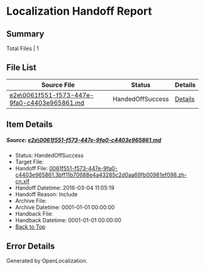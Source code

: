 # <a name='report-top'></a> Localization Handoff Report

## Summary
 Total Files | 1

## File List
 Source File | Status | Details 
 ----------- | ------ | ------- 
 [e2e\0061f551-f573-447e-9fa0-c4403e965861.md](https://github.com/OpenLocalizationTest/oltest/blob/0a93c757523dfb6d4fc27fe3ba21f5c726cf6e17/e2e/0061f551-f573-447e-9fa0-c4403e965861.md) | HandedOffSuccess | [Details](#2c19d1b8d86e19b8bc36e548365c2725dd917baa1)

## Item Details
##### <a name='2c19d1b8d86e19b8bc36e548365c2725dd917baa1'></a> Source: [e2e\0061f551-f573-447e-9fa0-c4403e965861.md](https://github.com/OpenLocalizationTest/oltest/blob/0a93c757523dfb6d4fc27fe3ba21f5c726cf6e17/e2e/0061f551-f573-447e-9fa0-c4403e965861.md)
* Status: HandedOffSuccess
* Target File: 
* Handoff File: [0061f551-f573-447e-9fa0-c4403e965861.3bff11b70688e4a43285c2d0aa69fb00981ef098.zh-cn.xlf](https://github.com/OpenLocalizationTestOrg/olhandoff/blob/ca17233735339a4538115f6fa125f98a5267ebfe/ol-handoff/OpenLocalizationTestOrg/oltest.zh-cn/qimu/ht/0061f551-f573-447e-9fa0-c4403e965861.3bff11b70688e4a43285c2d0aa69fb00981ef098.zh-cn.xlf)
* Handoff Datetime: 2016-03-04 11:05:19
* Handoff Reason: Include
* Archive File: 
* Archive Datetime: 0001-01-01 00:00:00
* Handback File: 
* Handback Datetime: 0001-01-01 00:00:00
* [Back to Top](#report-top)


## Error Details

Generated by OpenLocalization.
